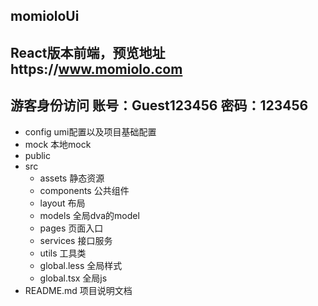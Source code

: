 ## momioloUi
## React版本前端，预览地址https://www.momiolo.com
## 游客身份访问  账号：Guest123456  密码：123456

- config  umi配置以及项目基础配置
- mock 本地mock
- public 
- src
  - assets 静态资源
  - components 公共组件
  - layout 布局
  - models 全局dva的model
  - pages 页面入口
  - services 接口服务
  - utils 工具类
  - global.less 全局样式
  - global.tsx 全局js
- README.md 项目说明文档






